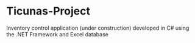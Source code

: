 # Ticunas-Project
Inventory control application (under construction) developed in C# using the .NET Framework and Excel database

